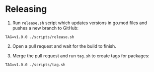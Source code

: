 # Releasing

1. Run `release.sh` script which updates versions in go.mod files and pushes a new branch to GitHub:

```shell
TAG=v1.0.0 ./scripts/release.sh
```

2. Open a pull request and wait for the build to finish.

3. Merge the pull request and run `tag.sh` to create tags for packages:

```shell
TAG=v1.0.0 ./scripts/tag.sh
```
